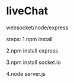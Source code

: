 # liveChat
websocket/node/express

steps:
1.npm install

2.npm install express

3.npm install socket.io

4.node server.js